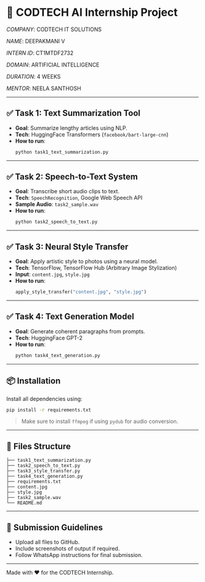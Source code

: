 # 🤖 CODTECH AI Internship Project

*COMPANY*: CODTECH IT SOLUTIONS

*NAME*: DEEPAKMANI V

*INTERN ID*: CT1MTDF2732

*DOMAIN*: ARTIFICIAL INTELLIGENCE

*DURATION*: 4 WEEKS

*MENTOR*: NEELA SANTHOSH

---

## ✅ Task 1: Text Summarization Tool

- **Goal**: Summarize lengthy articles using NLP.
- **Tech**: HuggingFace Transformers (`facebook/bart-large-cnn`)
- **How to run**:
  ```bash
  python task1_text_summarization.py
  ```

---

## ✅ Task 2: Speech-to-Text System

- **Goal**: Transcribe short audio clips to text.
- **Tech**: `SpeechRecognition`, Google Web Speech API
- **Sample Audio**: `task2_sample.wav`
- **How to run**:
  ```bash
  python task2_speech_to_text.py
  ```

---

## ✅ Task 3: Neural Style Transfer

- **Goal**: Apply artistic style to photos using a neural model.
- **Tech**: TensorFlow, TensorFlow Hub (Arbitrary Image Stylization)
- **Input**: `content.jpg`, `style.jpg`
- **How to run**:
  ```python
  apply_style_transfer("content.jpg", "style.jpg")
  ```

---

## ✅ Task 4: Text Generation Model

- **Goal**: Generate coherent paragraphs from prompts.
- **Tech**: HuggingFace GPT-2
- **How to run**:
  ```bash
  python task4_text_generation.py
  ```

---

## 📦 Installation

Install all dependencies using:

```bash
pip install -r requirements.txt
```

> Make sure to install `ffmpeg` if using `pydub` for audio conversion.

---

## 📁 Files Structure

```
├── task1_text_summarization.py
├── task2_speech_to_text.py
├── task3_style_transfer.py
├── task4_text_generation.py
├── requirements.txt
├── content.jpg
├── style.jpg
├── task2_sample.wav
└── README.md
```

---

## 🚀 Submission Guidelines

- Upload all files to GitHub.
- Include screenshots of output if required.
- Follow WhatsApp instructions for final submission.

---

Made with ❤️ for the CODTECH Internship.
